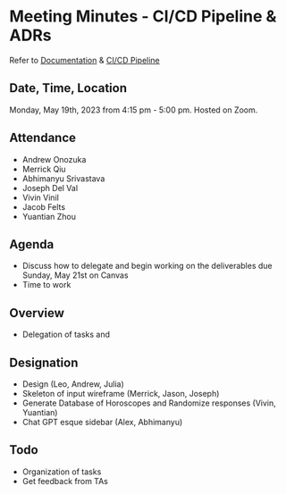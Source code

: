 # Meeting Minutes - CI/CD Pipeline & ADRs

Refer to [Documentation](https://canvas.ucsd.edu/courses/44983/assignments/617836) & [CI/CD Pipeline](https://canvas.ucsd.edu/courses/44983/assignments/617835)

## Date, Time, Location

Monday, May 19th, 2023 from 4:15 pm - 5:00 pm. Hosted on Zoom.

## Attendance
- Andrew Onozuka
- Merrick Qiu
- Abhimanyu Srivastava
- Joseph Del Val
- Vivin Vinil
- Jacob Felts
- Yuantian Zhou

## Agenda

- Discuss how to delegate and begin working on the deliverables due Sunday, May 21st on Canvas
- Time to work

## Overview

- Delegation of tasks and 

## Designation
- Design (Leo, Andrew, Julia)
- Skeleton of input wireframe (Merrick, Jason, Joseph)
- Generate Database of Horoscopes and Randomize responses (Vivin, Yuantian)
- Chat GPT esque sidebar (Alex, Abhimanyu)

## Todo
* Organization of tasks
* Get feedback from TAs 